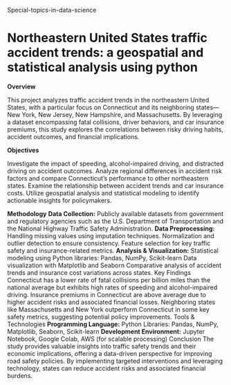 Special-topics-in-data-science
# Northeastern United States traffic accident trends: a geospatial and statistical analysis using python

**Overview**

This project analyzes traffic accident trends in the northeastern United States, with a particular focus on Connecticut and its neighboring states—New York, New Jersey, New Hampshire, and Massachusetts. By leveraging a dataset encompassing fatal collisions, driver behaviors, and car insurance premiums, this study explores the correlations between risky driving habits, accident outcomes, and financial implications.

**Objectives**

Investigate the impact of speeding, alcohol-impaired driving, and distracted driving on accident outcomes.
Analyze regional differences in accident risk factors and compare Connecticut’s performance to other northeastern states.
Examine the relationship between accident trends and car insurance costs.
Utilize geospatial analysis and statistical modeling to identify actionable insights for policymakers.

**Methodology**
**Data Collection:** Publicly available datasets from government and regulatory agencies such as the U.S. Department of Transportation and the National Highway Traffic Safety Administration.
**Data Preprocessing:**
Handling missing values using imputation techniques.
Normalization and outlier detection to ensure consistency.
Feature selection for key traffic safety and insurance-related metrics.
**Analysis & Visualization:**
Statistical modeling using Python libraries: Pandas, NumPy, Scikit-learn
Data visualization with Matplotlib and Seaborn
Comparative analysis of accident trends and insurance cost variations across states.
Key Findings
Connecticut has a lower rate of fatal collisions per billion miles than the national average but exhibits high rates of speeding and alcohol-impaired driving.
Insurance premiums in Connecticut are above average due to higher accident risks and associated financial losses.
Neighboring states like Massachusetts and New York outperform Connecticut in some key safety metrics, suggesting potential policy improvements.
Tools & Technologies
**Programming Language:** Python
Libraries: Pandas, NumPy, Matplotlib, Seaborn, Scikit-learn
**Development Environment:** Jupyter Notebook, Google Colab, AWS (for scalable processing)
Conclusion
The study provides valuable insights into traffic safety trends and their economic implications, offering a data-driven perspective for improving road safety policies. By implementing targeted interventions and leveraging technology, states can reduce accident risks and associated financial burdens.

